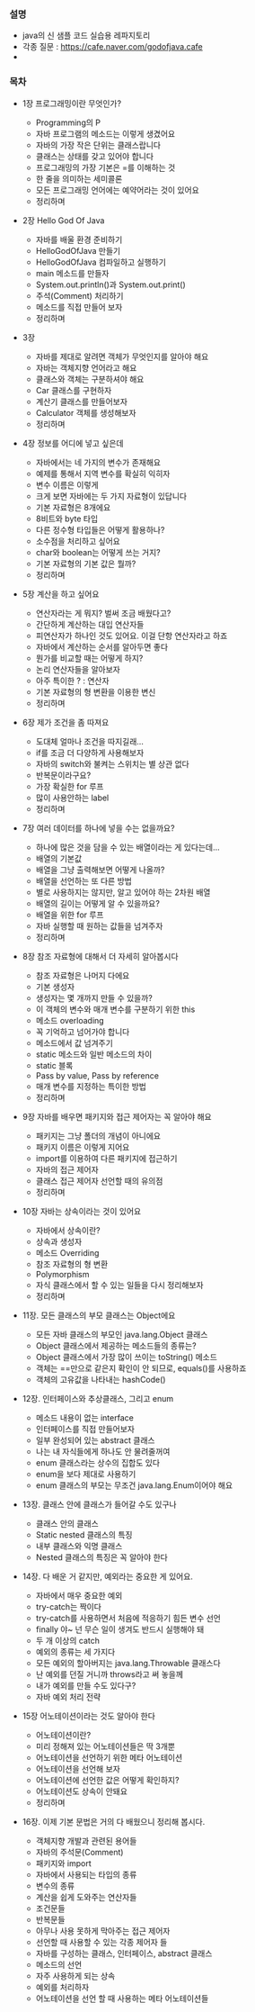 ### 설명
- java의 신 샘플 코드 실습용 레파지토리
- 각종 질문 : https://cafe.naver.com/godofjava.cafe
- 

### 목차
- 1장 프로그래밍이란 무엇인가?
  - Programming의 P
  - 자바 프로그램의 메소드는 이렇게 생겼어요
  - 자바의 가장 작은 단위는 클래스랍니다
  - 클래스는 상태를 갖고 있어야 합니다
  - 프로그래밍의 가장 기본은 =를 이해하는 것
  - 한 줄을 의미하는 세미콜론
  - 모든 프로그래밍 언어에는 예약어라는 것이 있어요
  - 정리하며

- 2장 Hello God Of Java
  - 자바를 배울 환경 준비하기
  - HelloGodOfJava 만들기
  - HelloGodOfJava 컴파일하고 실행하기
  - main 메소드를 만들자
  - System.out.println()과 System.out.print()
  - 주석(Comment) 처리하기
  - 메소드를 직접 만들어 보자
  - 정리하며

 - 3장 
   - 자바를 제대로 알려면 객체가 무엇인지를 알아야 해요
   - 자바는 객체지향 언어라고 해요
   - 클래스와 객체는 구분하셔야 해요
   - Car 클래스를 구현하자
   - 계산기 클래스를 만들어보자
   - Calculator 객체를 생성해보자
   - 정리하며

 - 4장 정보를 어디에 넣고 싶은데
   - 자바에서는 네 가지의 변수가 존재해요
   - 예제를 통해서 지역 변수를 확실히 익히자
   - 변수 이름은 이렇게
   - 크게 보면 자바에는 두 가지 자료형이 있답니다
   - 기본 자료형은 8개에요
   - 8비트와 byte 타입
   - 다른 정수형 타입들은 어떻게 활용하나?
   - 소수점을 처리하고 싶어요
   - char와 boolean는 어떻게 쓰는 거지?
   - 기본 자료형의 기본 값은 뭘까?
   - 정리하며

 - 5장 계산을 하고 싶어요
   - 연산자라는 게 뭐지? 벌써 조금 배웠다고?
   - 간단하게 계산하는 대입 연산자들
   - 피연산자가 하나인 것도 있어요. 이걸 단항 연산자라고 하죠
   - 자바에서 계산하는 순서를 알아두면 좋다
   - 뭔가를 비교할 때는 어떻게 하지?
   - 논리 연산자들을 알아보자
   - 아주 특이한 ? : 연산자
   - 기본 자료형의 형 변환을 이용한 변신
   - 정리하며

 - 6장 제가 조건을 좀 따져요
   - 도대체 얼마나 조건을 따지길래…
   - if를 조금 더 다양하게 사용해보자
   - 자바의 switch와 불켜는 스위치는 별 상관 없다
   - 반복문이라구요?
   - 가장 확실한 for 루프
   - 많이 사용안하는 label
   - 정리하며

 - 7장 여러 데이터를 하나에 넣을 수는 없을까요?
   - 하나에 많은 것을 담을 수 있는 배열이라는 게 있다는데…
   - 배열의 기본값
   - 배열을 그냥 출력해보면 어떻게 나올까?
   - 배열을 선언하는 또 다른 방법
   - 별로 사용하지는 않지만, 알고 있어야 하는 2차원 배열
   - 배열의 길이는 어떻게 알 수 있을까요?
   - 배열을 위한 for 루프
   - 자바 실행할 때 원하는 값들을 넘겨주자
   - 정리하며

 - 8장 참조 자료형에 대해서 더 자세히 알아봅시다
   - 참조 자료형은 나머지 다에요
   - 기본 생성자
   - 생성자는 몇 개까지 만들 수 있을까?
   - 이 객체의 변수와 매개 변수를 구분하기 위한 this
   - 메소드 overloading
   - 꼭 기억하고 넘어가야 합니다
   - 메소드에서 값 넘겨주기
   - static 메소드와 일반 메소드의 차이
   - static 블록
   - Pass by value, Pass by reference
   - 매개 변수를 지정하는 특이한 방법
   - 정리하며

 - 9장 자바를 배우면 패키지와 접근 제어자는 꼭 알아야 해요
   - 패키지는 그냥 폴더의 개념이 아니에요
   - 패키지 이름은 이렇게 지어요
   - import를 이용하여 다른 패키지에 접근하기
   - 자바의 접근 제어자
   - 클래스 접근 제어자 선언할 때의 유의점
   - 정리하며

 - 10장 자바는 상속이라는 것이 있어요
   - 자바에서 상속이란?
   - 상속과 생성자
   - 메소드 Overriding
   - 참조 자료형의 형 변환
   - Polymorphism
   - 자식 클래스에서 할 수 있는 일들을 다시 정리해보자
   - 정리하며

 - 11장. 모든 클래스의 부모 클래스는 Object에요
   - 모든 자바 클래스의 부모인 java.lang.Object 클래스
   - Object 클래스에서 제공하는 메소드들의 종류는?
   - Object 클래스에서 가장 많이 쓰이는 toString() 메소드
   - 객체는 ==만으로 같은지 확인이 안 되므로, equals()를 사용하죠
   - 객체의 고유값을 나타내는 hashCode()


 - 12장. 인터페이스와 추상클래스, 그리고 enum
   - 메소드 내용이 없는 interface
   - 인터페이스를 직접 만들어보자
   - 일부 완성되어 있는 abstract 클래스
   - 나는 내 자식들에게 하나도 안 물려줄꺼여
   - enum 클래스라는 상수의 집합도 있다
   - enum을 보다 제대로 사용하기
   - enum 클래스의 부모는 무조건 java.lang.Enum이어야 해요

 - 13장. 클래스 안에 클래스가 들어갈 수도 있구나
   - 클래스 안의 클래스
   - Static nested 클래스의 특징
   - 내부 클래스와 익명 클래스
   - Nested 클래스의 특징은 꼭 알아야 한다

 - 14장. 다 배운 거 같지만, 예외라는 중요한 게 있어요.
   - 자바에서 매우 중요한 예외
   - try-catch는 짝이다
   - try-catch를 사용하면서 처음에 적응하기 힘든 변수 선언
   - finally 야~ 넌 무슨 일이 생겨도 반드시 실행해야 돼
   - 두 개 이상의 catch
   - 예외의 종류는 세 가지다
   - 모든 예외의 할아버지는 java.lang.Throwable 클래스다
   - 난 예외를 던질 거니까 throws라고 써 놓을께
   - 내가 예외를 만들 수도 있다구?
   - 자바 예외 처리 전략

 - 15장 어노테이션이라는 것도 알아야 한다
   - 어노테이션이란?
   - 미리 정해져 있는 어노테이션들은 딱 3개뿐
   - 어노테이션을 선언하기 위한 메타 어노테이션
   - 어노테이션을 선언해 보자
   - 어노테이션에 선언한 값은 어떻게 확인하지?
   - 어노테이션도 상속이 안돼요
   - 정리하며


 - 16장. 이제 기본 문법은 거의 다 배웠으니 정리해 봅시다.
   - 객체지향 개발과 관련된 용어들
   - 자바의 주석문(Comment)
   - 패키지와 import
   - 자바에서 사용되는 타입의 종류
   - 변수의 종류
   - 계산을 쉽게 도와주는 연산자들
   - 조건문들
   - 반복문들
   - 아무나 사용 못하게 막아주는 접근 제어자
   - 선언할 때 사용할 수 있는 각종 제어자 들
   - 자바를 구성하는 클래스, 인터페이스, abstract 클래스
   - 메소드의 선언
   - 자주 사용하게 되는 상속
   - 예외를 처리하자
   - 어노테이션을 선언 할 때 사용하는 메타 어노테이션들
